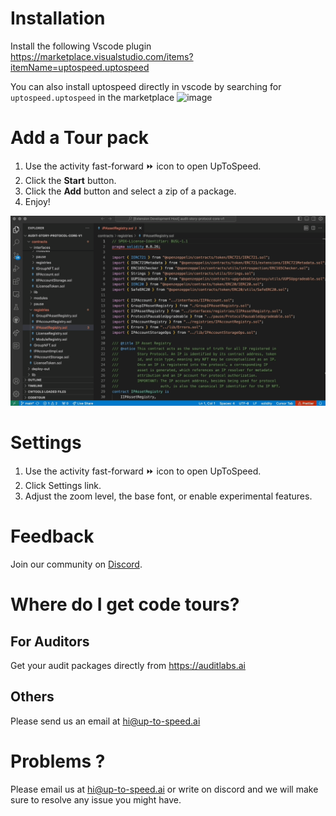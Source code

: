 # Installation
Install the following Vscode plugin https://marketplace.visualstudio.com/items?itemName=uptospeed.uptospeed

You can also install uptospeed directly in vscode by searching for  `uptospeed.uptospeed` in the marketplace
![image](https://github.com/user-attachments/assets/a2967862-965e-43c2-9058-354f2cd411aa)


# Add a Tour pack
1. Use the activity fast-forward ⏩ icon to open UpToSpeed.
2. Click the **Start**  button.
3. Click the **Add** button and select a zip of a package.
4. Enjoy!

![Start](resources/start.gif)


# Settings

1. Use the activity fast-forward ⏩ icon to open UpToSpeed.
2. Click Settings link.
3. Adjust the zoom level, the base font, or enable experimental features.

# Feedback

Join our community on [Discord](https://discord.gg/nJr336yF96).

# Where do I get code tours?

## For Auditors

Get your audit packages directly from https://auditlabs.ai

## Others

Please send us an email at hi@up-to-speed.ai

# Problems ? 

Please email us at hi@up-to-speed.ai or write on discord and we will make sure to resolve any issue you might have. 
